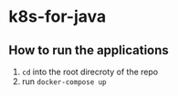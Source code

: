 # k8s-for-java

## How to run the applications
1. `cd` into the root direcroty of the repo
2. run `docker-compose up`
